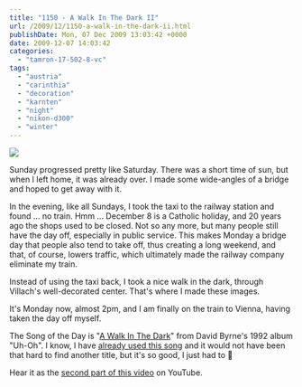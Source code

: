 ```yaml
---
title: "1150 - A Walk In The Dark II"
url: /2009/12/1150-a-walk-in-the-dark-ii.html
publishDate: Mon, 07 Dec 2009 13:03:42 +0000
date: 2009-12-07 14:03:42
categories: 
  - "tamron-17-502-8-vc"
tags: 
  - "austria"
  - "carinthia"
  - "decoration"
  - "karnten"
  - "night"
  - "nikon-d300"
  - "winter"
---
```

<a target="_blank" href="https://d25zfm9zpd7gm5.cloudfront.net/1200x1200/2009/20091206_202800_ps.jpg"><img src="https://d25zfm9zpd7gm5.cloudfront.net/0600x0600/2009/20091206_202800_ps.jpg" /></a>

Sunday progressed pretty like Saturday. There was a short time of sun, but when I left home, it was already over. I made some wide-angles of a bridge and hoped to get away with it.

<a target="_blank" href="https://d25zfm9zpd7gm5.cloudfront.net/1200x1200/2009/20091206_203411_ps.jpg"><img style="margin: 0pt 0px 0pt 10px; float: right;" src="https://d25zfm9zpd7gm5.cloudfront.net/0150x0150/2009/20091206_203411_ps.jpg" alt="" border="0" /></a> In the evening, like all Sundays, I took the taxi to the railway station and found ... no train. Hmm ... December 8 is a Catholic holiday, and 20 years ago the shops used to be closed. Not so any more, but many people still have the day off, especially in public service. This makes Monday a bridge day that people also tend to take off, thus creating a long weekend, and that, of course, lowers traffic, which ultimately made the railway company eliminate my train.

 Instead of using the taxi back, I took a nice walk in the dark, through Villach's well-decorated center. That's where I made these images. 

It's Monday now, almost 2pm, and I am finally on the train to Vienna, having taken the day off myself.

The Song of the Day is "<a target="_blank" href="http://www.lyricsmode.com/lyrics/d/david_byrne/a_walk_in_the_dark.html">A Walk In The Dark</a>" from David Byrne's 1992 album "Uh-Oh". I know, I have <a target="_blank" href="/2009/01/838-walk-in-dark.html">already used this song</a> and it would not have been that hard to find another title, but it's so good, I just had to 🙂

Hear it as the <a target="_blank" href="http://www.youtube.com/watch?v=B-7G95VSw98">second part of this video</a> on YouTube.
